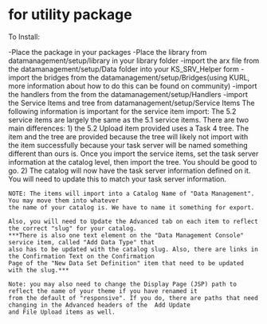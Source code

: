 for utility package
========================
To Install:

-Place the package in your packages
-Place the library from datamanagement/setup/library in your library folder
-import the arx file from the datamanagement/setup/Data folder into your KS_SRV_Helper form
-import the bridges from the datamanagement/setup/Bridges(using KURL, more information about how to do this can be found on community)
-import the handlers from the from the datamanagement/setup/Handlers
-import the Service Items and tree from datamanagement/setup/Service Items 
    The following information is important for the service item import:
	The 5.2 service items are largely the same as the 5.1 service items. There are two main differences:
	1) the 5.2 Upload item provided uses a Task 4 tree. The item and the tree are provided because the tree will 
	   likely not import with the item successfully because your task server will be named something different 
	   than ours is. Once you import the service items, set the task server information at the catalog level, 
	   then import the tree. You should be good to go.
	2) The catalog will now have the task server information defined on it. You will need to update this to
	   match your task server information.
	
	NOTE: The items will import into a Catalog Name of "Data Management". You may move them into whatever 
	the name of your catalog is. We have to name it something for export.
	   
	Also, you will need to Update the Advanced tab on each item to reflect the correct "slug" for your catalog.
	***There is also one text element on the "Data Management Console" service item, called "Add Data Type" that
	also has to be updated with the catalog slug. Also, there are links in the Confirmation Text on the Confirmation 
	Page of the "New Data Set Definition" item that need to be updated with the slug.***
	
	Note: you may also need to change the Display Page (JSP) path to reflect the name of your theme if you have renamed it 
	from the default of "responsive". If you do, there are paths that need changing in the Advanced headers of the  Add Update
	and File Upload items as well.

